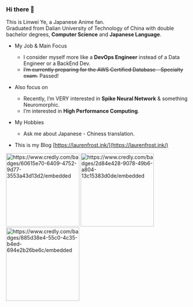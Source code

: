 ### Hi there 👋

This is Linwei Ye, a Japanese Anime fan.  
Graduated from Dalian University of Technology of China with double bachelor degrees, **Computer Science** and **Japanese Language**.  

+ My Job & Main Focus
  - I consider myself more like a **DevOps Engineer** instead of a Data Engineer or a BackEnd Dev.
  - <s>I’m currently preparing for the AWS Certified Database - Specialty exam.</s> Passed!  

+ Also focus on
  - Recently, I’m VERY interested in **Spike Neural Network** & something Neuromorphic.  
  - I’m interested in **High Performance Computing**.  

+ My Hobbies
  - Ask me about Japanese - Chiness translation.  

+ This is my Blog [https://laurenfrost.ink/](https://laurenfrost.ink/)

<p float="left">
  <img width="200" height="200" alt="https://www.credly.com/badges/60615e70-6409-4752-9d77-3553a43d13d2/embedded" src="https://images.credly.com/images/0e284c3f-5164-4b21-8660-0d84737941bc/image.png">
  <img width="200" height="200" alt="https://www.credly.com/badges/2d84e428-9078-49b6-a804-13c15383d0de/embedded" src="https://images.credly.com/size/680x680/images/2d84e428-9078-49b6-a804-13c15383d0de/image.png">
  <img width="200" height="200" alt="https://www.credly.com/badges/885d38e4-55c0-4c35-b4ed-694e2b26be6c/embedded" src="https://images.credly.com/size/680x680/images/885d38e4-55c0-4c35-b4ed-694e2b26be6c/image.png">
</p>
